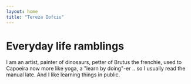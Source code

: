 ```yaml
---
layout: home
title: "Tereza Iofciu"
---
```


# Everyday life ramblings

I am an artist, painter of dinosaurs, petter of Brutus the frenchie, used to Capoeira now more like yoga, a "learn by doing"-er .. so I usually read the manual late. And I like learning things in public.
